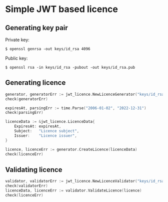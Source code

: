 # Simple JWT based licence

## Generating key pair
Private key:
```
$ openssl genrsa -out keys/id_rsa 4096
```

Public key:
```
$ openssl rsa -in keys/id_rsa -pubout -out keys/id_rsa.pub
```

## Generating licence
```go
generator, generatorErr := jwt_licence.NewLicenceGenerator("keys/id_rsa")
check(generatorErr)

expiresAt, parsingErr := time.Parse("2006-01-02", "2022-12-31")
check(parsingErr)

licenceData := &jwt_licence.LicenceData{
    ExpiresAt: expiresAt,
    Subject:   "Licence subject",
    Issuer:    "Licence issuer",
}

licence, licenceErr := generator.CreateLicence(licenceData)
check(licenceErr)
```

## Validating licence
```go
validator, validatorErr := jwt_licence.NewLicenceValidator("keys/id_rsa.pub")
check(validatorErr)
licenceData, licenceErr := validator.ValidateLicence(licence)
check(licenceErr)
```